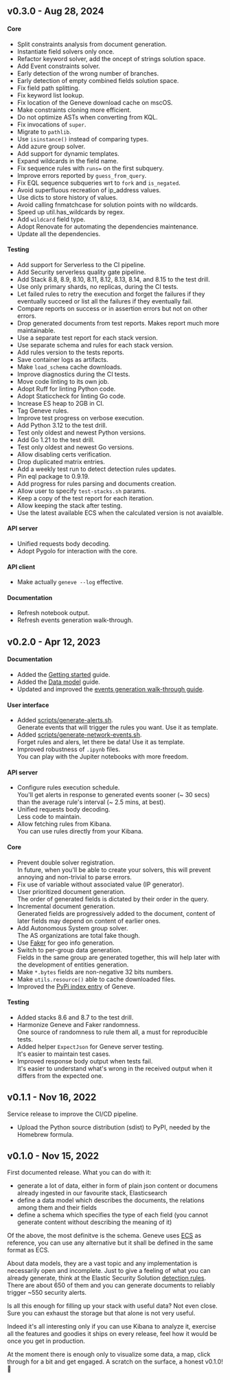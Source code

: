 ## v0.3.0 - Aug 28, 2024

#### Core

* Split constraints analysis from document generation.
* Instantiate field solvers only once.
* Refactor keyword solver, add the oncept of strings solution space.
* Add Event constraints solver.
* Early detection of the wrong number of branches.
* Early detection of empty combined fields solution space.
* Fix field path splitting.
* Fix keyword list lookup.
* Fix location of the Geneve download cache on mscOS.
* Make constraints cloning more efficient.
* Do not optimize ASTs when converting from KQL.
* Fix invocations of `super`.
* Migrate to `pathlib`.
* Use `isinstance()` instead of comparing types.
* Add azure group solver.
* Add support for dynamic templates.
* Expand wildcards in the field name.
* Fix sequence rules with `runs=` on the first subquery.
* Improve errors reported by `guess_from_query`.
* Fix EQL sequence subqueries wrt to `fork` and `is_negated`.
* Avoid superfluous recreation of ip_address values.
* Use dicts to store history of values.
* Avoid calling fnmatchcase for solution points with no wildcards.
* Speed up util.has_wildcards by regex.
* Add `wildcard` field type.
* Adopt Renovate for automating the dependencies maintenance.
* Update all the dependencies.

#### Testing
* Add support for Serverless to the CI pipeline.
* Add Security serverless quality gate pipeline.
* Add Stack 8.8, 8.9, 8.10, 8.11, 8.12, 8.13, 8.14, and 8.15 to the test drill.
* Use only primary shards, no replicas, during the CI tests.
* Let failed rules to retry the execution and forget the failures if they eventually
  succeed or list all the failures if they eventually fail.
* Compare reports on success or in assertion errors but not on other errors.
* Drop generated documents from test reports.
  Makes report much more maintainable.
* Use a separate test report for each stack version.
* Use separate schema and rules for each stack version.
* Add rules version to the tests reports.
* Save container logs as artifacts.
* Make `load_schema` cache downloads.
* Improve diagnostics during the CI tests.
* Move code linting to its own job.
* Adopt Ruff for linting Python code.
* Adopt Staticcheck for linting Go code.
* Increase ES heap to 2GB in CI.
* Tag Geneve rules.
* Improve test progress on verbose execution.
* Add Python 3.12 to the test drill.
* Test only oldest and newest Python versions.
* Add Go 1.21 to the test drill.
* Test only oldest and newest Go versions.
* Allow disabling certs verification.
* Drop duplicated matrix entries.
* Add a weekly test run to detect detection rules updates.
* Pin eql package to 0.9.19.
* Add progress for rules parsing and documents creation.
* Allow user to specify `test-stacks.sh` params.
* Keep a copy of the test report for each iteration.
* Allow keeping the stack after testing.
* Use the latest available ECS when the calculated version is not avaialble.

#### API server

* Unified requests body decoding.
* Adopt Pygolo for interaction with the core.

#### API client

* Make actually `geneve --log` effective.

#### Documentation

* Refresh notebook output.
* Refresh events generation walk-through.

## v0.2.0 - Apr 12, 2023

#### Documentation

* Added the [Getting started](docs/getting_started.md) guide.
* Added the [Data model](docs/data_model.md) guide.
* Updated and improved the [events generation walk-through guide](docs/events_generation_walk-through.ipynb).

#### User interface

* Added [scripts/generate-alerts.sh](scripts/generate-alerts.sh).  
  Generate events that will trigger the rules you want. Use it as template.
* Added [scripts/generate-network-events.sh](scripts/generate-network-events.sh).  
  Forget rules and alers, let there be data! Use it as template.
* Improved robustness of `.ipynb` files.  
  You can play with the Jupiter notebooks with more freedom.

#### API server

* Configure rules execution schedule.  
  You'll get alerts in response to generated events sooner (~ 30 secs) than the
  average rule's interval (~ 2.5 mins, at best).
* Unified requests body decoding.  
  Less code to maintain.
* Allow fetching rules from Kibana.  
  You can use rules directly from your Kibana.

#### Core

* Prevent double solver registration.  
  In future, when you'll be able to create your solvers, this will prevent
  annoying and non-trivial to parse errors.
* Fix use of variable without associated value (IP generator).
* User prioritized document generation.  
  The order of generated fields is dictated by their order in the query.
* Incremental document generation.  
  Generated fields are progressively added to the document, content of
  later fields may depend on content of earlier ones.
* Add Autonomous System group solver.  
  The AS organizations are total fake though.
* Use [Faker](https://github.com/joke2k/faker) for geo info generation.
* Switch to per-group data generation.  
  Fields in the same group are generated together, this will help later
  with the development of entities generation.
* Make `*.bytes` fields are non-negative 32 bits numbers.
* Make `utils.resource()` able to cache downloaded files.
* Improved the [PyPi index entry](https://pypi.org/project/geneve/) of Geneve.

#### Testing

* Added stacks 8.6 and 8.7 to the test drill.
* Harmonize Geneve and Faker randomness.  
  One source of randomness to rule them all, a must for reproducible tests.
* Added helper `ExpectJson` for Geneve server testing.  
  It's easier to maintain test cases.
* Improved response body output when tests fail.  
  It's easier to understand what's wrong in the received output when it
  differs from the expected one.

## v0.1.1 - Nov 16, 2022

Service release to improve the CI/CD pipeline.

* Upload the Python source distribution (sdist) to PyPI, needed by the Homebrew formula.

## v0.1.0 - Nov 15, 2022

First documented release. What you can do with it:

* generate a lot of data, either in form of plain json content or documens already ingested in our favourite stack, Elasticsearch
* define a data model which describes the documents, the relations among them and their fields
* define a schema which specifies the type of each field (you cannot generate content without describing the meaning of it)

Of the above, the most definitve is the schema. Geneve uses [ECS](https://www.elastic.co/guide/en/ecs/current/index.html) as reference, you can use any alternative but it shall be defined in the same format as ECS.

About data models, they are a vast topic and any implementation is necessarily open and incomplete. Just to give a feeling of what you can already generate, think at the Elastic Security Solution [detection rules](https://www.elastic.co/guide/en/security/current/detection-engine-overview.html). There are about 650 of them and you can generate documents to reliably trigger ~550 security alerts.

Is all this enough for filling up your stack with useful data? Not even close. Sure you can exhaust the storage but that alone is not very useful.

Indeed it's all interesting only if you can use Kibana to analyze it, exercise all the features and goodies it ships on every release, feel how it would be once you get in production.

At the moment there is enough only to visualize some data, a map, click through for a bit and get engaged. A scratch on the surface, a honest v0.1.0! 🎉
